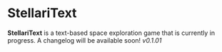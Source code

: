 # StellariText
**StellariText** is a text-based space exploration game that is currently in progress. A changelog will be available soon!
_v0.1.01_
